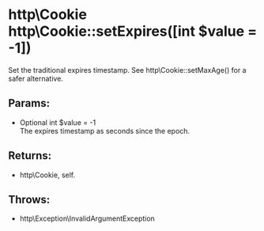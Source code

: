 # http\Cookie http\Cookie::setExpires([int $value = -1])

Set the traditional expires timestamp.
See http\Cookie::setMaxAge() for a safer alternative.

## Params:

* Optional int $value = -1  
  The expires timestamp as seconds since the epoch.

## Returns:

* http\Cookie, self.

## Throws:

* http\Exception\InvalidArgumentException
